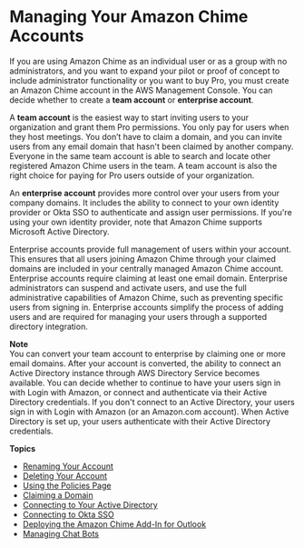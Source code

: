 # Managing Your Amazon Chime Accounts<a name="manage-chime-account"></a>

If you are using Amazon Chime as an individual user or as a group with no administrators, and you want to expand your pilot or proof of concept to include administrator functionality or you want to buy Pro, you must create an Amazon Chime account in the AWS Management Console\. You can decide whether to create a **team account** or **enterprise account**\. 

A **team account** is the easiest way to start inviting users to your organization and grant them Pro permissions\. You only pay for users when they host meetings\. You don’t have to claim a domain, and you can invite users from any email domain that hasn't been claimed by another company\. Everyone in the same team account is able to search and locate other registered Amazon Chime users in the team\. A team account is also the right choice for paying for Pro users outside of your organization\.

An **enterprise account** provides more control over your users from your company domains\. It includes the ability to connect to your own identity provider or Okta SSO to authenticate and assign user permissions\. If you're using your own identity provider, note that Amazon Chime supports Microsoft Active Directory\.

Enterprise accounts provide full management of users within your account\. This ensures that all users joining Amazon Chime through your claimed domains are included in your centrally managed Amazon Chime account\. Enterprise accounts require claiming at least one email domain\. Enterprise administrators can suspend and activate users, and use the full administrative capabilities of Amazon Chime, such as preventing specific users from signing in\. Enterprise accounts simplify the process of adding users and are required for managing your users through a supported directory integration\. 

**Note**  
You can convert your team account to enterprise by claiming one or more email domains\. After your account is converted, the ability to connect an Active Directory instance through AWS Directory Service becomes available\. You can decide whether to continue to have your users sign in with Login with Amazon, or connect and authenticate via their Active Directory credentials\. If you don't connect to an Active Directory, your users sign in with Login with Amazon \(or an Amazon\.com account\)\. When Active Directory is set up, your users authenticate with their Active Directory credentials\.

**Topics**
+ [Renaming Your Account](rename-account.md)
+ [Deleting Your Account](enterprise-account.md)
+ [Using the Policies Page](policies.md)
+ [Claiming a Domain](claim-domain.md)
+ [Connecting to Your Active Directory](active_directory.md)
+ [Connecting to Okta SSO](okta_sso.md)
+ [Deploying the Amazon Chime Add\-In for Outlook](deploy-addin.md)
+ [Managing Chat Bots](manage-chat-bots.md)